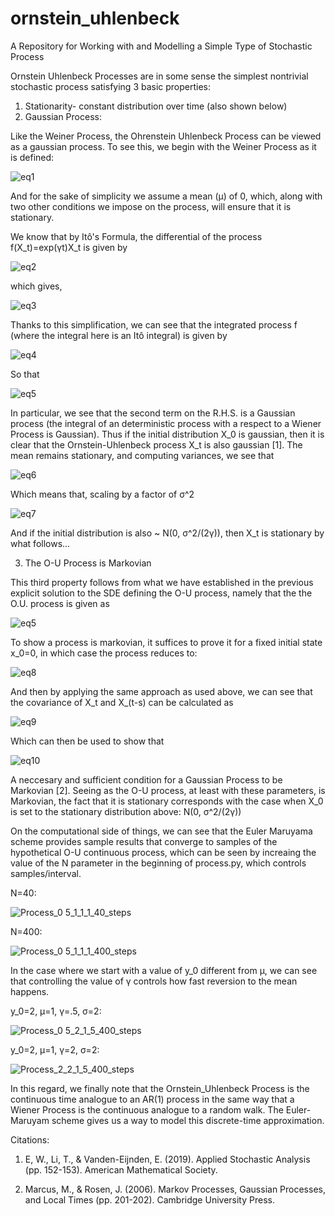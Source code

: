 # ornstein_uhlenbeck
A Repository for Working with and Modelling a Simple Type of Stochastic Process

Ornstein Uhlenbeck Processes are in some sense the simplest nontrivial stochastic process satisfying 3 basic properties:

1. Stationarity- constant distribution over time (also shown below)
3. Gaussian Process:

Like the Weiner Process, the Ohrenstein Uhlenbeck Process can be viewed as a gaussian process. To see this, we begin with the Weiner Process as it is defined:

![eq1](https://latex.codecogs.com/svg.image?&space;dX_t=-\gamma(\mu-X_t)dt&plus;\sigma&space;W_t\quad(1))

And for the sake of simplicity we assume a mean (μ) of 0, which, along with two other conditions we impose on the process, will ensure that it is stationary.

We know that by Itô's Formula, the differential of the process f(X_t)=exp(γt)X_t is given by

![eq2](https://latex.codecogs.com/svg.image?df=\bigg[\frac{\partial&space;f}{\partial&space;t}-\gamma&space;X_t\frac{\partial&space;f}{\partial&space;x}&plus;\frac{\sigma^2}{2}\frac{\partial^2&space;F}{\partial&space;x^2}\bigg]dt&plus;\sigma\frac{\partial&space;f}{\partial&space;x}dW_t&space;)

which gives,

![eq3](https://latex.codecogs.com/svg.image?\bigg[\gamma&space;e^{\gamma&space;t}X_t&plus;(-\gamma&space;X_t)e^{\gamma&space;t}&plus;0\bigg]dt&plus;\sigma&space;e^{\gamma&space;t}dW_t=\sigma&space;e^{\gamma&space;t}dW_t)

Thanks to this simplification, we can see that the integrated process f (where the integral here is an Itô integral) is given by

![eq4](https://latex.codecogs.com/svg.image?e^{\gamma&space;t}X_t-X_0=\int_{0}^{t}\sigma&space;e^{\gamma&space;s}dW_s)

So that 

![eq5](https://latex.codecogs.com/svg.image?X_t=e^{-\gamma&space;t}X_0&plus;\int_{0}^{t}\sigma&space;e^{-\gamma(t-s)}dW_s)

In particular, we see that the second term on the R.H.S. is a Gaussian process (the integral of an deterministic process with a respect to a Wiener Process is Gaussian).
Thus if the initial distribution X_0 is gaussian, then it is clear that the Ornstein-Uhlenbeck process X_t is also gaussian [1]. The mean remains stationary, and computing variances, we see that 

![eq6](https://latex.codecogs.com/svg.image?\mathbb{E}\bigg[\bigg(\int_{0}^{t}e^{-\gamma(t-s)}dW_s\bigg)^2\bigg]=\int_{0}^{t}e^{-2\gamma(t-s)}ds=\frac{1}{2\gamma}(1-e^{{\gamma(s-t)}}))

Which means that, scaling by a factor of σ^2

![eq7](https://latex.codecogs.com/svg.image?X_t\rightarrow&space;N\bigg(0,\frac{\sigma^2}{2\gamma}\bigg)\quad\text{as}\quad&space;t\rightarrow\infty)

And if the initial distribution is also ~ N(0, σ^2/(2γ)), then X_t is stationary by what follows...

3. The O-U Process is Markovian

This third property follows from what we have established in the previous explicit solution to the SDE defining the O-U process, namely that the the O.U. process is given as 

![eq5](https://latex.codecogs.com/svg.image?X_t=e^{-\gamma&space;t}X_0&plus;\int_{0}^{t}\sigma&space;e^{-\gamma(t-s)}dW_s\quad (5))

To show a process is markovian, it suffices to prove it for a fixed initial state x_0=0, in which case the process reduces to:

![eq8](https://latex.codecogs.com/svg.image?X_t=\int_{0}^{t}\sigma&space;e^{-\gamma(t-s)}dW_s\quad (5))

And then by applying the same approach as used above, we can see that the covariance of X_t and X_(t-s) can be calculated as 

![eq9](https://latex.codecogs.com/svg.image?e^{-\mu&space;s}\frac{\sigma^2}{2\mu})

Which can then be used to show that

![eq10](https://latex.codecogs.com/svg.image?\frac{Cov(X_s,X_r)Cov(X_r,X_t)}{Cov(X_r,X_r)})

A neccesary and sufficient condition for a Gaussian Process to be Markovian [2]. Seeing as the O-U process, at least with these parameters, is Markovian, the fact that it is stationary corresponds with the case when X_0 is set to the stationary distribution above: N(0, σ^2/(2γ))

On the computational side of things, we can see that the Euler Maruyama scheme provides sample results that converge to samples of the hypothetical O-U continuous process, which can be seen by increaing the value of the N parameter in the beginning of process.py, which controls samples/interval.

N=40:

![Process_0 5_1_1_1_40_steps](https://github.com/blawton/ornstein_uhlenbeck/assets/46683509/00146f5b-4c2d-4e83-aadd-1e3891685182)

N=400:

![Process_0 5_1_1_1_400_steps](https://github.com/blawton/ornstein_uhlenbeck/assets/46683509/37878366-b723-4eab-88ba-7d8e1fd23629)

In the case where we start with a value of y_0 different from μ, we can see that controlling the value of γ controls how fast reversion to the mean happens.

y_0=2, μ=1, γ=.5, σ=2:

![Process_0 5_2_1_5_400_steps](https://github.com/blawton/ornstein_uhlenbeck/assets/46683509/f439a069-1dd8-42fe-b407-b48941ca380d)

y_0=2, μ=1, γ=2, σ=2:

![Process_2_2_1_5_400_steps](https://github.com/blawton/ornstein_uhlenbeck/assets/46683509/16c553a2-5431-43e9-a995-b3a39255c872)

In this regard, we finally note that the Ornstein_Uhlenbeck Process is the continuous time analogue to an AR(1) process in the same way that a Wiener Process is the continuous analogue to a random walk. The Euler-Maruyam scheme gives us a way to model this discrete-time approximation.

Citations:

1. E, W., Li, T., & Vanden-Eijnden, E. (2019). Applied Stochastic Analysis (pp. 152-153). American Mathematical Society.

2. Marcus, M., & Rosen, J. (2006). Markov Processes, Gaussian Processes, and Local Times (pp. 201-202). Cambridge University Press.
